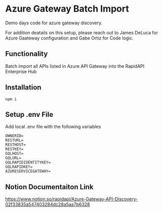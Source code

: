 # Azure Gateway Batch Import
Demo days code for azure gateway discovery.

For addition deatails on this setup, please reach out to James DeLuca for Azure Gaateway configuration and Gabe Ortiz for Code logic.

## Functionality
Batch import all APIs listed in Azure API Gateway into the RapidAPI Enterprise Hub

## Installation
``` npm i ```

## Setup .env File

Add local .env file with the following variables
```
OWNERID=
RESTURL=
RESTHOST=
RESTKEY=
GQLHOST=
GQLURL=
GQLRAPIDIDENTITYKEY=
GQLRAPIDKEY=
AZURESERVICEGATEWAY=
```

## Notion Documentaiton Link
https://www.notion.so/rapidapi/Azure-Gateway-API-Discovery-02f33835a547403284dc28a5aa7b6328
